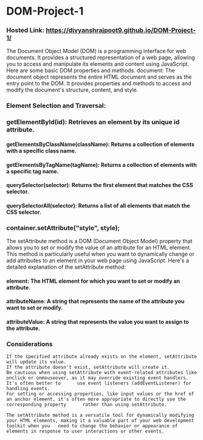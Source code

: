 # DOM-Project-1
### Hosted Link: https://divyanshrajpoot9.github.io/DOM-Project-1/
The Document Object Model (DOM) is a programming interface for web documents. It provides a structured representation of a web page, allowing you to access and manipulate its elements and content using JavaScript. Here are some basic DOM properties and methods.
document: The document object represents the entire HTML document and serves as the entry point to the DOM. It provides properties and methods to access and modify the document's structure, content, and style.

### Element Selection and Traversal:

  ### getElementById(id): Retrieves an element by its unique id attribute.
  #### getElementsByClassName(className): Returns a collection of elements with a specific class name.
  ####  getElementsByTagName(tagName): Returns a collection of elements with a specific tag name.
  ####  querySelector(selector): Returns the first element that matches the CSS selector.
  ####  querySelectorAll(selector): Returns a list of all elements that match the CSS selector.

  ### container.setAttribute("style", style);
  The setAttribute method is a DOM (Document Object Model) property that allows you to set or modify the value of an attribute for an HTML element. This method is particularly useful when you want to dynamically change or add attributes to an element in your web page using JavaScript. Here's a detailed explanation of the setAttribute method:
  #### element: The HTML element for which you want to set or modify an attribute.
  #### attributeName: A string that represents the name of the attribute you want to set or modify.
  ####  attributeValue: A string that represents the value you want to assign to the attribute.

  
 ###  Considerations

    If the specified attribute already exists on the element, setAttribute will update its value.
    If the attribute doesn't exist, setAttribute will create it.
    Be cautious when using setAttribute with event-related attributes like onclick or onmouseover, as it may override existing event handlers. It's often better to      use event listeners (addEventListener) for handling events.
    For setting or accessing properties, like input values or the href of an anchor element, it's often more appropriate to directly use the corresponding property      rather than using setAttribute.

    The setAttribute method is a versatile tool for dynamically modifying your HTML elements, making it a valuable part of your web development toolkit when you   need to change the behavior or appearance of elements in response to user interactions or other events.
